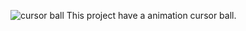 ![cursor ball](https://github.com/akmweb/cursor_ball/assets/150655160/ac815ffd-e29f-413f-9468-6911562fd80a)
This project have a animation cursor ball.
